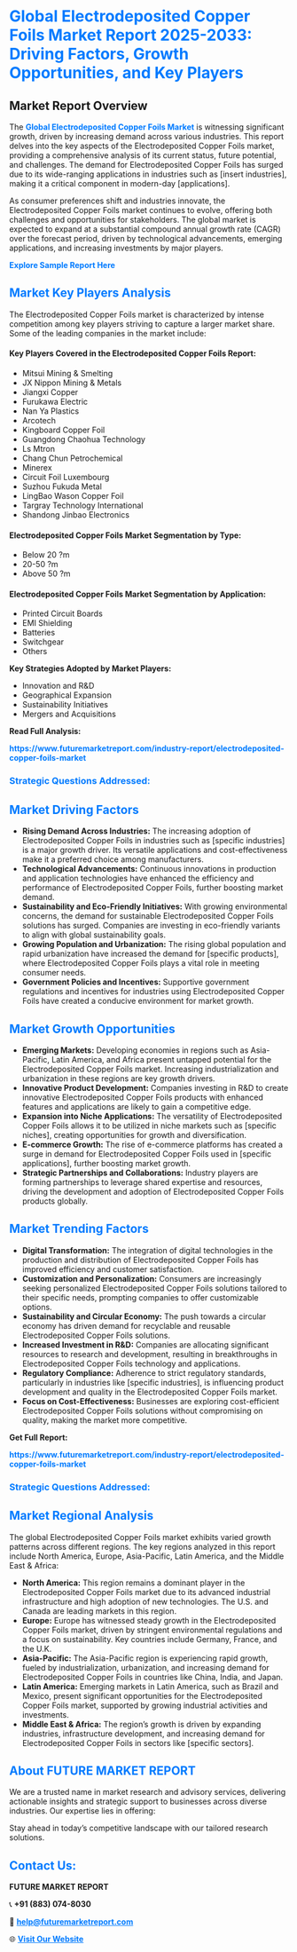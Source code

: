<h1 style="color: #007BFF;">Global Electrodeposited Copper Foils Market Report 2025-2033: Driving Factors, Growth Opportunities, and Key Players</h1>

<section id="overview">
<h2>Market Report Overview</h2>
<p>The <a href="https://www.futuremarketreport.com/industry-report/electrodeposited-copper-foils-market" style="color: #007BFF; text-decoration: none;"><strong>Global Electrodeposited Copper Foils Market</strong></a> is witnessing significant growth, driven by increasing demand across various industries. This report delves into the key aspects of the Electrodeposited Copper Foils market, providing a comprehensive analysis of its current status, future potential, and challenges. The demand for Electrodeposited Copper Foils has surged due to its wide-ranging applications in industries such as [insert industries], making it a critical component in modern-day [applications].</p>
<p>As consumer preferences shift and industries innovate, the Electrodeposited Copper Foils market continues to evolve, offering both challenges and opportunities for stakeholders. The global market is expected to expand at a substantial compound annual growth rate (CAGR) over the forecast period, driven by technological advancements, emerging applications, and increasing investments by major players.</p>
</section>

<section id="overview">
<p><a href="https://www.futuremarketreport.com/request-sample/reportId=61586" style="color: #007BFF; text-decoration: none;"><strong>Explore Sample Report Here</strong></a></p>
</section>

<section id="key-players">
<h2 style="color: #007BFF;">Market Key Players Analysis</h2>
<p>The Electrodeposited Copper Foils market is characterized by intense competition among key players striving to capture a larger market share. Some of the leading companies in the market include:</p>
<h4>Key Players Covered in the Electrodeposited Copper Foils Report:</h4>
<ul><li>Mitsui Mining &amp; Smelting</li><li>JX Nippon Mining &amp; Metals</li><li>Jiangxi Copper</li><li>Furukawa Electric</li><li>Nan Ya Plastics</li><li>Arcotech</li><li>Kingboard Copper Foil</li><li>Guangdong Chaohua Technology</li><li>Ls Mtron</li><li>Chang Chun Petrochemical</li><li>Minerex</li><li>Circuit Foil Luxembourg</li><li>Suzhou Fukuda Metal</li><li>LingBao Wason Copper Foil</li><li>Targray Technology International</li><li>Shandong Jinbao Electronics</li></ul>
<h4>Electrodeposited Copper Foils Market Segmentation by Type:</h4>
<ul><li>Below 20 ?m</li><li>20-50 ?m</li><li>Above 50 ?m</li></ul>

<h4>Electrodeposited Copper Foils Market Segmentation by Application:</h4>
<ul><li>Printed Circuit Boards</li><li>EMI Shielding</li><li>Batteries</li><li>Switchgear</li><li>Others</li></ul>
<p><strong>Key Strategies Adopted by Market Players:</strong></p>
<ul>
<li>Innovation and R&D</li>
<li>Geographical Expansion</li>
<li>Sustainability Initiatives</li>
<li>Mergers and Acquisitions</li>
</ul>
</section>

<section>
<p><strong>Read Full Analysis: </strong></p><a href="https://www.futuremarketreport.com/industry-report/electrodeposited-copper-foils-market" style="color: #007BFF; text-decoration: none;"><strong>https://www.futuremarketreport.com/industry-report/electrodeposited-copper-foils-market</strong></a>
<h3 style="color: #007BFF;">Strategic Questions Addressed:</h3>
</section>

<section id="driving-factors">
<h2 style="color: #007BFF;">Market Driving Factors</h2>
<ul>
<li><strong>Rising Demand Across Industries:</strong> The increasing adoption of Electrodeposited Copper Foils in industries such as [specific industries] is a major growth driver. Its versatile applications and cost-effectiveness make it a preferred choice among manufacturers.</li>
<li><strong>Technological Advancements:</strong> Continuous innovations in production and application technologies have enhanced the efficiency and performance of Electrodeposited Copper Foils, further boosting market demand.</li>
<li><strong>Sustainability and Eco-Friendly Initiatives:</strong> With growing environmental concerns, the demand for sustainable Electrodeposited Copper Foils solutions has surged. Companies are investing in eco-friendly variants to align with global sustainability goals.</li>
<li><strong>Growing Population and Urbanization:</strong> The rising global population and rapid urbanization have increased the demand for [specific products], where Electrodeposited Copper Foils plays a vital role in meeting consumer needs.</li>
<li><strong>Government Policies and Incentives:</strong> Supportive government regulations and incentives for industries using Electrodeposited Copper Foils have created a conducive environment for market growth.</li>
</ul>
</section>

<section id="growth-opportunities">
<h2 style="color: #007BFF;">Market Growth Opportunities</h2>
<ul>
<li><strong>Emerging Markets:</strong> Developing economies in regions such as Asia-Pacific, Latin America, and Africa present untapped potential for the Electrodeposited Copper Foils market. Increasing industrialization and urbanization in these regions are key growth drivers.</li>
<li><strong>Innovative Product Development:</strong> Companies investing in R&D to create innovative Electrodeposited Copper Foils products with enhanced features and applications are likely to gain a competitive edge.</li>
<li><strong>Expansion into Niche Applications:</strong> The versatility of Electrodeposited Copper Foils allows it to be utilized in niche markets such as [specific niches], creating opportunities for growth and diversification.</li>
<li><strong>E-commerce Growth:</strong> The rise of e-commerce platforms has created a surge in demand for Electrodeposited Copper Foils used in [specific applications], further boosting market growth.</li>
<li><strong>Strategic Partnerships and Collaborations:</strong> Industry players are forming partnerships to leverage shared expertise and resources, driving the development and adoption of Electrodeposited Copper Foils products globally.</li>
</ul>
</section>

<section id="trending-factors">
<h2 style="color: #007BFF;">Market Trending Factors</h2>
<ul>
<li><strong>Digital Transformation:</strong> The integration of digital technologies in the production and distribution of Electrodeposited Copper Foils has improved efficiency and customer satisfaction.</li>
<li><strong>Customization and Personalization:</strong> Consumers are increasingly seeking personalized Electrodeposited Copper Foils solutions tailored to their specific needs, prompting companies to offer customizable options.</li>
<li><strong>Sustainability and Circular Economy:</strong> The push towards a circular economy has driven demand for recyclable and reusable Electrodeposited Copper Foils solutions.</li>
<li><strong>Increased Investment in R&D:</strong> Companies are allocating significant resources to research and development, resulting in breakthroughs in Electrodeposited Copper Foils technology and applications.</li>
<li><strong>Regulatory Compliance:</strong> Adherence to strict regulatory standards, particularly in industries like [specific industries], is influencing product development and quality in the Electrodeposited Copper Foils market.</li>
<li><strong>Focus on Cost-Effectiveness:</strong> Businesses are exploring cost-efficient Electrodeposited Copper Foils solutions without compromising on quality, making the market more competitive.</li>
</ul>
</section>

<section>
<p><strong>Get Full Report: </strong></p><a href="https://www.futuremarketreport.com/industry-report/electrodeposited-copper-foils-market" style="color: #007BFF; text-decoration: none;"><strong>https://www.futuremarketreport.com/industry-report/electrodeposited-copper-foils-market</strong></a>
<h3 style="color: #007BFF;">Strategic Questions Addressed:</h3>
</section>


<section id="regional-analysis">
<h2 style="color: #007BFF;">Market Regional Analysis</h2>
<p>The global Electrodeposited Copper Foils market exhibits varied growth patterns across different regions. The key regions analyzed in this report include North America, Europe, Asia-Pacific, Latin America, and the Middle East & Africa:</p>
<ul>
<li><strong>North America:</strong> This region remains a dominant player in the Electrodeposited Copper Foils market due to its advanced industrial infrastructure and high adoption of new technologies. The U.S. and Canada are leading markets in this region.</li>
<li><strong>Europe:</strong> Europe has witnessed steady growth in the Electrodeposited Copper Foils market, driven by stringent environmental regulations and a focus on sustainability. Key countries include Germany, France, and the U.K.</li>
<li><strong>Asia-Pacific:</strong> The Asia-Pacific region is experiencing rapid growth, fueled by industrialization, urbanization, and increasing demand for Electrodeposited Copper Foils in countries like China, India, and Japan.</li>
<li><strong>Latin America:</strong> Emerging markets in Latin America, such as Brazil and Mexico, present significant opportunities for the Electrodeposited Copper Foils market, supported by growing industrial activities and investments.</li>
<li><strong>Middle East & Africa:</strong> The region’s growth is driven by expanding industries, infrastructure development, and increasing demand for Electrodeposited Copper Foils in sectors like [specific sectors].</li>
</ul>
</section>

<footer>
<h2 style="color: #007BFF;">About FUTURE MARKET REPORT</h2>
<p>We are a trusted name in market research and advisory services, delivering actionable insights and strategic support to businesses across diverse industries. Our expertise lies in offering:</p>

<p>Stay ahead in today’s competitive landscape with our tailored research solutions.</p>

<h2 style="color: #007BFF;">Contact Us:</h2>
<p><strong>FUTURE MARKET REPORT</strong></p>
<p>📞 <strong>+91 (883) 074-8030</strong></p>
<p>📧 <strong><a href="mailto:help@futuremarketreport.com" style="color: #007BFF;">help@futuremarketreport.com</a></strong></p>
<p>🌐 <strong><a href="https://www.futuremarketreport.com/" style="color: #007BFF;">Visit Our Website</a></strong></p>
</footer>